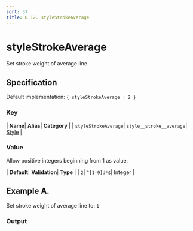 ```yaml
---
sort: 37
title: D.12. styleStrokeAverage
---
```

# styleStrokeAverage

Set stroke weight of average line.


## Specification

Default implementation: ```{ styleStrokeAverage : 2 }```

### Key

| **Name**| **Alias**| **Category** |
| ```styleStrokeAverage```| ```style__stroke__average```| [Style](../options/#style) |

### Value

Allow positive integers beginning from 1 as value.

| **Default**| **Validation**| **Type** |
| ```2```| ```^[1-9]d*$```| Integer |



## Example A.

Set stroke weight of average line to: ```1```

### Output

  <div id="a">
      <script> 
          d3.statosio( 
    file, 
    "name", 
    [ "mobile" ], 
    { "styleStrokeAverage" : 1, "view__dom_id" : "a" }
)

      </script>
  </div>

Open output in a [blank window](../sources/styleStrokeAverage--example-a.html){:target="_self"}. 
Download examples [as zip](../sources/styleStrokeAverage.zip){:target="_blank"}. 

### Parameters

This dataset shows the mobile google pagerank performance score for a certain website.

| | **Value** | **Type** |
|------:|:------|:------|
| **Source** | ["../data/performance.json"](../data/performance.json) | String |
| **X** | ```"name"``` | String |
| **Y** | ```[ "mobile" ]``` | Array |
| **Options** | ```{ "styleStrokeAverage" : 1 }``` | Object |


### Source Code

* Invoke Function

```javascript
d3.statosio( 
    file, 
    "name", 
    [ "mobile" ], 
    { "styleStrokeAverage" : 1 }
)
```

* HTML Implementation

```html
<!DOCTYPE html>
<head>
    <title>d3.statosio - styleStrokeAverage</title>
    <meta content="text/html;charset=utf-8" http-equiv="Content-Type">
    <meta content="utf-8" http-equiv="encoding">
    <script src="https://cdnjs.cloudflare.com/ajax/libs/d3/6.2.0/d3.js"></script>
    <script src="../libs/statosio.js"></script>
</head>
<body>
    <script>
        d3.json( "../data/performance.json" )
            .then( ( file ) => {
                d3.statosio( 
                    file, 
                    "name", 
                    [ "mobile" ], 
                    { "styleStrokeAverage" : 1 }
                )
            } )
    </script>
</body>
```
## Example B.

Set stroke weight of average line to: ```15```

### Output

  <div id="b">
      <script> 
          d3.statosio( 
    file, 
    "name", 
    [ "mobile" ], 
    { "styleStrokeAverage" : 15, "view__dom_id" : "b" }
)

      </script>
  </div>

Open output in a [blank window](../sources/styleStrokeAverage--example-b.html){:target="_self"}. 
Download examples [as zip](../sources/styleStrokeAverage.zip){:target="_blank"}. 

### Parameters

This dataset shows the mobile google pagerank performance score for a certain website.

| | **Value** | **Type** |
|------:|:------|:------|
| **Source** | ["../data/performance.json"](../data/performance.json) | String |
| **X** | ```"name"``` | String |
| **Y** | ```[ "mobile" ]``` | Array |
| **Options** | ```{ "styleStrokeAverage" : 15 }``` | Object |


### Source Code

* Invoke Function

```javascript
d3.statosio( 
    file, 
    "name", 
    [ "mobile" ], 
    { "styleStrokeAverage" : 15 }
)
```

* HTML Implementation

```html
<!DOCTYPE html>
<head>
    <title>d3.statosio - styleStrokeAverage</title>
    <meta content="text/html;charset=utf-8" http-equiv="Content-Type">
    <meta content="utf-8" http-equiv="encoding">
    <script src="https://cdnjs.cloudflare.com/ajax/libs/d3/6.2.0/d3.js"></script>
    <script src="../libs/statosio.js"></script>
</head>
<body>
    <script>
        d3.json( "../data/performance.json" )
            .then( ( file ) => {
                d3.statosio( 
                    file, 
                    "name", 
                    [ "mobile" ], 
                    { "styleStrokeAverage" : 15 }
                )
            } )
    </script>
</body>
```
